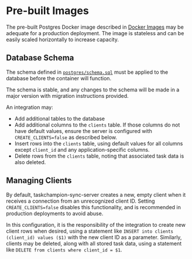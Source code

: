 # Pre-built Images

The pre-built Postgres Docker image described in [Docker
Images](../usage/docker-images.md) may be adequate for a production deployment.
The image is stateless and can be easily scaled horizontally to increase
capacity.

## Database Schema

The schema defined in
[`postgres/schema.sql`](https://github.com/GothenburgBitFactory/taskchampion-sync-server/blob/main/postgres/schema.sql)
must be applied to the database before the container will function.

The schema is stable, and any changes to the schema will be made in a major
version with migration instructions provided.

An integration may:

- Add additional tables to the database
- Add additional columns to the `clients` table. If those columns do not have
default values, ensure the server is configured with `CREATE_CLIENTS=false` as
described below.
- Insert rows into the `clients` table, using default values for all columns
except `client_id` and any application-specific columns.
- Delete rows from the `clients` table, noting that associated task data is
also deleted.

## Managing Clients

By default, taskchampion-sync-server creates a new, empty client when it
receives a connection from an unrecognized client ID. Setting
`CREATE_CLIENTS=false` disables this functionality, and is recommended in
production deployments to avoid abuse.

In this configuration, it is the responsibility of the integration to create
new client rows when desired, using a statement like `INSERT into clients
(client_id) values ($1)` with the new client ID as a parameter. Similarly,
clients may be deleted, along with all stored task data, using a statement like
`DELETE from clients where client_id = $1`.
